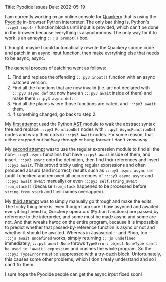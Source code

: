 Title: Pyodide Issues
Date: 2022-05-19

I am currently working on an online console for [Quackery](https://github.com/GordonCharlton/Quackery) that is using the [Pyodide](https://github.com/pyodide/pyodide) in-browser Python interpreter. The only bad thing is, Python's `:::py3 input()` function blocks until input is provided, which can't be done in the browser because everything is asynchronous. The only way for it to work is an annoying `:::js prompt()` box.

I thought, maybe I could automatically rewrite the Quackery source code and patch in an async input function, then make everything else that needs to be async, async.

The general process of patching went as follows:

1. Find and replace the offending `:::py3 input()` function with an async patched version.
2. Find all the functions that are now invalid (i.e. are not declared with `:::py3 async def` but now have an `:::py3 await` inside of them) and make them `:::py3 async def`.
3. Find all the places where those functions are called, and `:::py3 await` them.
4. If something changed, go back to step 2.

My [first attempt](https://github.com/dragoncoder047/QuackeryFork/blob/00868e13b0fa3f9671e109037b861f72b8759b21/webapp_start.py#L24-L127) used the Python [AST](https://docs.python.org/library/ast.html) module to walk the abstract syntax tree and replace `:::py3 FunctionDef` nodes with `:::py3 AsyncFunctionDef` nodes and wrap their calls in `:::py3 Await` nodes. For some reason, that either crapped out halfway through or hung forever. I don't know why.

My [second attempt](https://github.com/dragoncoder047/QuackeryFork/blob/a21709138de87326603f2686ffa44b166d113b65/webapp_start.py#L26-L77) was to use the regular expression module to find all the non-`:::py3 async` functions that have `:::py3 await` inside of them, and insert `:::py3 async` onto the definition, then find their references and insert `:::py3 await`. This proved tricky using regular expressions and often produced absurd (and incorrect) results such as `:::py3 async async def` (until I checked and removed all occurrences of `:::py3 async async` and `:::py3 await await` manually) or even `:::py3 self.string_await from_stack()` (because `from_stack` happened to be processed before `string_from_stack` and their names overlapped).

My [third attempt](https://github.com/dragoncoder047/QuackeryFork/blob/9bb91407bddebfa69297a7f9315ad8350e06189c/quackery_OOP_ASYNC.py) was to simply manually go through and make the edits. The tricky thing here is, even though I am sure I have asynced and awaited everything I need to, Quackery operators (Python functions) are passed by reference to the interpreter, and some must be made async and some are not. And that wreaks havoc on the entire program, because it is impossible to predict whether that passed-by-reference function is async or not and whether it should be awaited. Whereas in Javascript -- and Phoo, too -- `:::js await undefined` works, simply returning `:::js undefined` immediately, `:::py3 await None` throws `TypeError: object NoneType can't be used in 'await' expression` and crashes the whole program. So the `:::py3 TypeError` must be suppressed with a try-catch block. Unfortunately, this causes some other problems, which I don't really understand and so I can't fix them.

I sure hope the Pyodide people can get the async input fixed soon!
